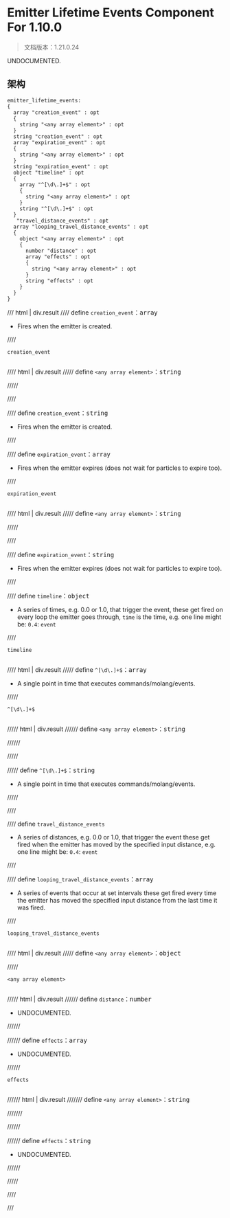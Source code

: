 # Emitter Lifetime Events Component For 1.10.0

> 文档版本：1.21.0.24

UNDOCUMENTED.

## 架构

```mcschema
emitter_lifetime_events:
{
  array "creation_event" : opt
  {
    string "<any array element>" : opt
  }
  string "creation_event" : opt
  array "expiration_event" : opt
  {
    string "<any array element>" : opt
  }
  string "expiration_event" : opt
  object "timeline" : opt
  {
    array "^[\d\.]+$" : opt
    {
      string "<any array element>" : opt
    }
    string "^[\d\.]+$" : opt
  }
   "travel_distance_events" : opt
  array "looping_travel_distance_events" : opt
  {
    object "<any array element>" : opt
    {
      number "distance" : opt
      array "effects" : opt
      {
        string "<any array element>" : opt
      }
      string "effects" : opt
    }
  }
}

```

/// html | div.result
//// define
`creation_event`：<samp>array</samp>

- Fires when the emitter is created.


////

<div class="language-text highlight"><span class="filename"><code>creation_event</code></span><pre id="__code_1"><span></span></pre></div>

//// html | div.result
///// define
`<any array element>`：<samp>string</samp>


/////


////


//// define
`creation_event`：<samp>string</samp>

- Fires when the emitter is created.


////



//// define
`expiration_event`：<samp>array</samp>

- Fires when the emitter expires (does not wait for particles to expire too).


////

<div class="language-text highlight"><span class="filename"><code>expiration_event</code></span><pre id="__code_1"><span></span></pre></div>

//// html | div.result
///// define
`<any array element>`：<samp>string</samp>


/////


////


//// define
`expiration_event`：<samp>string</samp>

- Fires when the emitter expires (does not wait for particles to expire too).


////



//// define
`timeline`：<samp>object</samp>

- A series of times, e.g. 0.0 or 1.0, that trigger the event, these get fired on every loop the emitter goes through, `time` is the time, e.g. one line might be: `0.4`: `event`


////

<div class="language-text highlight"><span class="filename"><code>timeline</code></span><pre id="__code_1"><span></span></pre></div>

//// html | div.result
///// define
`^[\d\.]+$`：<samp>array</samp>

- A single point in time that executes commands/molang/events.


/////

<div class="language-text highlight"><span class="filename"><code>^[\d\.]+$</code></span><pre id="__code_1"><span></span></pre></div>

///// html | div.result
////// define
`<any array element>`：<samp>string</samp>


//////


/////


///// define
`^[\d\.]+$`：<samp>string</samp>

- A single point in time that executes commands/molang/events.


/////



////


//// define
`travel_distance_events`

- A series of distances, e.g. 0.0 or 1.0, that trigger the event these get fired when the emitter has moved by the specified input distance, e.g. one line might be: `0.4`: `event`


////


//// define
`looping_travel_distance_events`：<samp>array</samp>

- A series of events that occur at set intervals these get fired every time the emitter has moved the specified input distance from the last time it was fired.


////

<div class="language-text highlight"><span class="filename"><code>looping_travel_distance_events</code></span><pre id="__code_1"><span></span></pre></div>

//// html | div.result
///// define
`<any array element>`：<samp>object</samp>


/////

<div class="language-text highlight"><span class="filename"><code>&lt;any array element&gt;</code></span><pre id="__code_1"><span></span></pre></div>

///// html | div.result
////// define
`distance`：<samp>number</samp>

- UNDOCUMENTED.


//////


////// define
`effects`：<samp>array</samp>

- UNDOCUMENTED.


//////

<div class="language-text highlight"><span class="filename"><code>effects</code></span><pre id="__code_1"><span></span></pre></div>

////// html | div.result
/////// define
`<any array element>`：<samp>string</samp>


///////


//////


////// define
`effects`：<samp>string</samp>

- UNDOCUMENTED.


//////



/////


////


///

